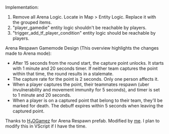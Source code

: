 Implementation:
1. Remove all Arena Logic. Locate in Map > Entity Logic. Replace it with the grouped items.
2. "player_gamedie" entity logic shouldn't be reachable by players.
3. "trigger_add_tf_player_condition" entity logic should be reachable by players.

Arena Respawn Gamemode Design (This overview highlights the changes made to Arena mode):

- After 15 seconds from the round start, the capture point unlocks. It starts with 1 minute and 20 seconds timer. If neither team captures the point within that time, the round results in a stalemate.
- The capture rate for the point is 2 seconds. Only one person affects it.
- When a player captures the point, their teammates respawn (uber invulnerability and movement immunity for 5 seconds), and timer is set to 1 minute and 20 seconds.
- When a player is on a captured point that belong to their team, they'll be marked for death. The debuff expires within 5 seconds when leaving the captured point.

Thanks to [H₂OGamez](https://steamcommunity.com/profiles/76561198250471340) for Arena Respawn prefab. Modified by [me](https://steamcommunity.com/profiles/76561198814808222/). I plan to modify this in VScript if I have the time.
